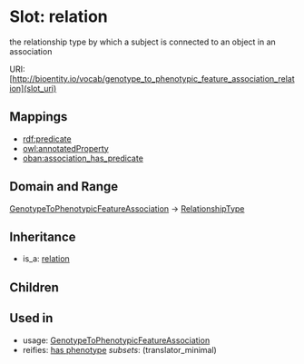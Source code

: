 # Slot: relation


the relationship type by which a subject is connected to an object in an association

URI: [http://bioentity.io/vocab/genotype_to_phenotypic_feature_association_relation](slot_uri)
## Mappings

 * [rdf:predicate](http://purl.obolibrary.org/obo/rdf_predicate)
 * [owl:annotatedProperty](http://purl.obolibrary.org/obo/owl_annotatedProperty)
 * [oban:association_has_predicate](http://purl.obolibrary.org/obo/oban_association_has_predicate)
## Domain and Range

[GenotypeToPhenotypicFeatureAssociation](GenotypeToPhenotypicFeatureAssociation.md) -> [RelationshipType](RelationshipType.md)
## Inheritance

 *  is_a: [relation](relation.md)
## Children

## Used in

 *  usage: [GenotypeToPhenotypicFeatureAssociation](GenotypeToPhenotypicFeatureAssociation.md)
 *  reifies: [has phenotype](has_phenotype.md) *subsets*: (translator_minimal)
